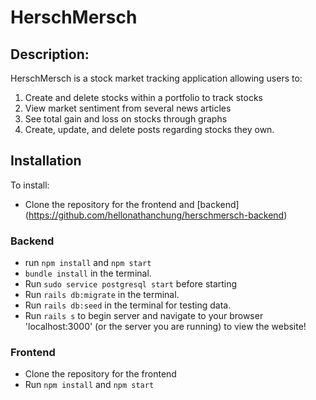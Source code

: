 # HerschMersch 

## Description:

HerschMersch is a stock market tracking application allowing users to:
1. Create and delete stocks within a portfolio to track stocks
2. View market sentiment from several news articles
3. See total gain and loss on stocks through graphs
4. Create, update, and delete posts regarding stocks they own.


## Installation
To install:
- Clone the repository for the frontend and [backend] (https://github.com/hellonathanchung/herschmersch-backend)
### Backend
- run `npm install` and `npm start`
- `bundle install` in the terminal.
- Run `sudo service postgresql start` before starting
- Run `rails db:migrate` in the terminal.
- Run `rails db:seed` in the terminal for testing data.
- Run `rails s` to begin server and navigate to your browser 'localhost:3000' (or the server you are running) to view the website!

### Frontend
- Clone the repository for the frontend
- Run `npm install` and `npm start`
